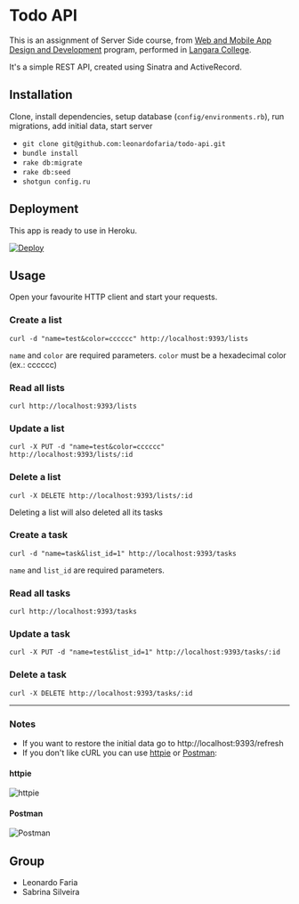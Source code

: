# Todo API

This is an assignment of Server Side course, from [Web and Mobile App Design and Development](http://langara.ca/programs-and-courses/programs/web-and-mobile-app/index.html) program, performed in [Langara College](http://langara.bc.ca).

It's a simple REST API, created using Sinatra and ActiveRecord.

## Installation

Clone, install dependencies, setup database (`config/environments.rb`), run migrations, add initial data, start server

* `git clone git@github.com:leonardofaria/todo-api.git`
* `bundle install`
* `rake db:migrate`
* `rake db:seed`
* `shotgun config.ru`

## Deployment

This app is ready to use in Heroku.

[![Deploy](https://www.herokucdn.com/deploy/button.svg)](https://heroku.com/deploy)

## Usage

Open your favourite HTTP client and start your requests.

### Create a list

`curl -d "name=test&color=cccccc" http://localhost:9393/lists`

`name` and `color` are required parameters. `color` must be a hexadecimal color (ex.: cccccc)

### Read all lists

`curl http://localhost:9393/lists`

### Update a list

`curl -X PUT -d "name=test&color=cccccc" http://localhost:9393/lists/:id`

### Delete a list

`curl -X DELETE http://localhost:9393/lists/:id`

Deleting a list will also deleted all its tasks

### Create a task

`curl -d "name=task&list_id=1" http://localhost:9393/tasks`

`name` and `list_id` are required parameters.

### Read all tasks

`curl http://localhost:9393/tasks`

### Update a task

`curl -X PUT -d "name=test&list_id=1" http://localhost:9393/tasks/:id`

### Delete a task

`curl -X DELETE http://localhost:9393/tasks/:id`

*****

### Notes

* If you want to restore the initial data go to http://localhost:9393/refresh
* If you don't like cURL you can use [httpie](https://github.com/jkbrzt/httpie) or [Postman](https://www.getpostman.com/):

#### httpie

![httpie](https://raw.github.com/leonardofaria/todo-api/master/public/httpie.png)

#### Postman

![Postman](https://raw.github.com/leonardofaria/todo-api/master/public/postman.png)


## Group

* Leonardo Faria
* Sabrina Silveira